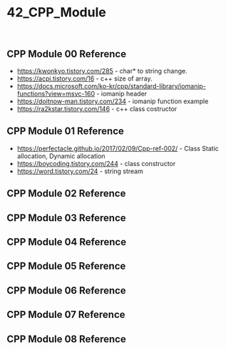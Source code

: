 # 42_CPP_Module<br><br>

## CPP Module 00 Reference<br>
- <https://kwonkyo.tistory.com/285> - char* to string change.<br>
- <https://acpi.tistory.com/16> - c++ size of array.<br>
- <https://docs.microsoft.com/ko-kr/cpp/standard-library/iomanip-functions?view=msvc-160> - iomanip header<br>
- <https://doitnow-man.tistory.com/234> - iomanip function example<br>
- <https://ra2kstar.tistory.com/146> - c++ class costructor<br>
## CPP Module 01 Reference<br>
- <https://perfectacle.github.io/2017/02/09/Cpp-ref-002/> - Class Static allocation, Dynamic allocation<br>
- <https://boycoding.tistory.com/244> - class constructor<br>
- <https://word.tistory.com/24> - string stream<br>
## CPP Module 02 Reference<br>
## CPP Module 03 Reference<br>
## CPP Module 04 Reference<br>
## CPP Module 05 Reference<br>
## CPP Module 06 Reference<br>
## CPP Module 07 Reference<br>
## CPP Module 08 Reference<br>
